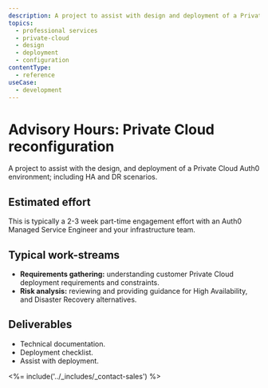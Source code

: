 ```yaml
---
description: A project to assist with design and deployment of a Private Cloud Auth0 environment.
topics:
  - professional services
  - private-cloud
  - design
  - deployment
  - configuration
contentType:
  - reference
useCase:
  - development
---
```


# Advisory Hours: Private Cloud reconfiguration

A project to assist with the design, and deployment of a Private Cloud Auth0 environment; including HA and DR scenarios.

## Estimated effort

This is typically a 2-3 week part-time engagement effort with an Auth0 Managed Service Engineer and your infrastructure team.

## Typical work-streams

* **Requirements gathering:** understanding customer Private Cloud deployment requirements and constraints.
* **Risk analysis:** reviewing and providing guidance for High Availability, and Disaster Recovery alternatives.

## Deliverables

* Technical documentation.
* Deployment checklist.
* Assist with deployment.

<%= include('../_includes/_contact-sales') %>
